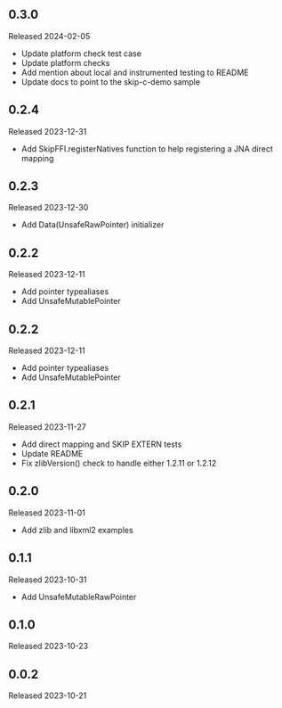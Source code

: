 ## 0.3.0

Released 2024-02-05

  - Update platform check test case
  - Update platform checks
  - Add mention about local and instrumented testing to README
  - Update docs to point to the skip-c-demo sample

## 0.2.4

Released 2023-12-31

  - Add SkipFFI.registerNatives function to help registering a JNA direct mapping

## 0.2.3

Released 2023-12-30

  - Add Data(UnsafeRawPointer) initializer

## 0.2.2

Released 2023-12-11

  - Add pointer typealiases
  - Add UnsafeMutablePointer

## 0.2.2

Released 2023-12-11

  - Add pointer typealiases
  - Add UnsafeMutablePointer

## 0.2.1

Released 2023-11-27

  - Add direct mapping and SKIP EXTERN tests
  - Update README
  - Fix zlibVersion() check to handle either 1.2.11 or 1.2.12

## 0.2.0

Released 2023-11-01

  - Add zlib and libxml2 examples

## 0.1.1

Released 2023-10-31

  - Add UnsafeMutableRawPointer

## 0.1.0

Released 2023-10-23


## 0.0.2

Released 2023-10-21


